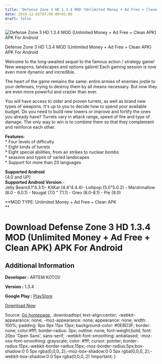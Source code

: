 ```yaml
---
title: 'Defense Zone 3 HD 1.3.4 MOD (Unlimited Money + Ad Free + Clean APK) APK For Android'
date: 2019-12-02T07:00:00+01:00
draft: false
---
```


![Defense Zone 3 HD 1.3.4 MOD (Unlimited Money + Ad Free + Clean APK) APK For Android](https://i2.wp.com/apkhome.net/wp-content/uploads/2019/12/Defense-Zone-3-HD-1.3.4-MOD-Unlimited-Money-Ad-Free-Clean-APK.png "Defense Zone 3 HD 1.3.4 MOD (Unlimited Money + Ad Free + Clean APK) APK For Android")

  

Defense Zone 3 HD 1.3.4 MOD (Unlimited Money + Ad Free + Clean APK) APK For Android

Welcome to the long-awaited sequel to the famous action / strategy game! New weapons, landscapes and options galore! Each gaming session is now even more dynamic and incredible.

The heart of the game remains the same: entire armies of enemies jostle to your defenses, trying to destroy them by all means necessary. But now they are even more powerful and crazier than ever.

You will have access to older and proven turrets, as well as brand new types of weapons. It's up to you to decide how to spend your available budget. Do you need to build new towers or improve and fortify the ones you already have? Turrets vary in attack range, speed of fire and type of damage. The only way to win is to combine them so that they complement and reinforce each other.

**Features:**  
\* Four levels of difficulty  
\* Eight kinds of turrets  
\* Eight special abilities, from air strikes to nuclear bombs  
\* seasons and types of varied landscapes  
\* Support for more than 20 languages

**Supported Android**  
{4.0 and UP}  
**Supported Android Version**:-  
Jelly Bean(4.1"4.3.1)- KitKat (4.4"4.4.4)- Lollipop (5.0"5.0.2) - Marshmallow (6.0 - 6.0.1) - Nougat (7.0 " 7.1.1) - Oreo (8.0-8.1) - Pie (9.0)

**MOD TYPE: Unlimited Money + Ad Free + Clean APK  
**

Download Defense Zone 3 HD 1.3.4 MOD (Unlimited Money + Ad Free + Clean APK) APK For Android
============================================================================================

Additional Information
----------------------

**Developer :** ARTEM KOTOV

**Version :** 1.3.4

**Google Play :** [PlayStore](https://play.google.com/store/apps/details?id=net.defensezone3)

  

[Download Now](https://store4app.co/post/defense-zone-3-hd-1-3-4-mod-unlimited-money-ad-free-clean-apk-apk-for-android_1575215314)

  
Source: [Go homepage.](https://store4app.co/post/defense-zone-3-hd-1-3-4-mod-unlimited-money-ad-free-clean-apk-apk-for-android_1575215314) .downloadtop{ text-align:center; -webkit-appearance: none; -moz-appearance: none; appearance: none; width: 100%; padding: 9px 9px 11px 13px; background-color: #0EBD3F; border: none; color:#fff; border-radius: 3px; outline: none; font-weight;bold; font: 20px 'Open Sans', sans-serif; -webkit-font-smoothing: antialiased; -moz-osx-font-smoothing: grayscale; color: #fff; cursor: pointer; border-radius:15px;-webkit-border-radius:15px;-moz-border-radius:5px;box-shadow:0 0 5px rgba(0,0,0,.2);-moz-box-shadow:0 0 5px rgba(0,0,0,.2);-webkit-box-shadow:0 0 5px rgba(0,0,0,.2) !important; }
